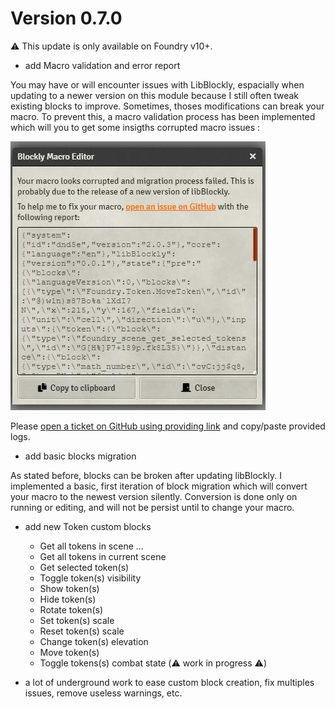 # Version 0.7.0

⚠️ This update is only available on Foundry v10+.



* add Macro validation and error report

You may have or will encounter issues with LibBlockly, espacially when updating to a newer version on this module because I still often tweak existing blocks to improve. Sometimes, thoses modifications can break your macro. To prevent this, a macro validation process has been implemented which will you to get some insigths corrupted macro issues :

![Error report preview](docs/images/error-report-preview.jpg)

Please [open a ticket on GitHub using providing link](https://github.com/MiahNelah/lib-blockly/issues) and copy/paste provided logs.

* add basic blocks migration

As stated before, blocks can be broken after updating libBlockly. I implemented a basic, first iteration of block migration which will convert your macro to the newest version silently. Conversion is done only on running or editing, and will not be persist until to change your macro.

* add new Token custom blocks
    * Get all tokens in scene ...
    * Get all tokens in current scene
    * Get selected token(s)
    * Toggle token(s) visibility
    * Show token(s)
    * Hide token(s)
    * Rotate token(s)
    * Set token(s) scale
    * Reset token(s) scale
    * Change token(s) elevation
    * Move token(s)
    * Toggle tokens(s) combat state (⚠️ work in progress ⚠️)

* a lot of underground work to ease custom block creation, fix multiples issues, remove useless warnings, etc.

